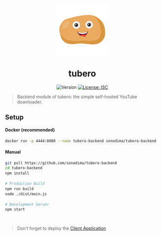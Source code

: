 <p align="center">
  <img width="168" height="168" src="https://raw.githubusercontent.com/sonodima/tubero-backend/master/resources/icon.png">
</p>

<h1 align="center">tubero</h1>

<p  align="center">
  <img alt="Version" src="https://img.shields.io/badge/version-1.0.0-blue.svg?cacheSeconds=2592000" />
  
  <a href="#" target="_blank">
    <img alt="License: ISC" src="https://img.shields.io/badge/License-ISC-yellow.svg" />
  </a>
</p>

> Backend module of tubero: the simple self-hosted YouTube downloader.

## Setup

#### Docker (recommended)

```sh
docker run -p 4444:8080 --name tubero-backend sonodima/tubero-backend
```

#### Manual

```sh
git pull https://github.com/sonodima/tubero-backend
cd tubero-backend
npm install

# Production Build
npm run build
node ./dist/main.js

# Development Server
npm start
```

<br>

> Don't forget to deploy the [Client Application](https://github.com/sonodima/tubero)
